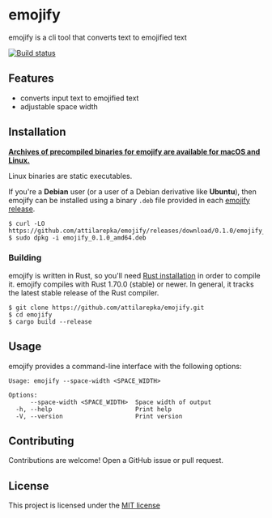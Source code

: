 # emojify

emojify is a cli tool that converts text to emojified text

[![Build status](https://github.com/attilarepka/emojify/actions/workflows/tests.yml/badge.svg)](https://github.com/attilarepka/emojify/actions)

## Features

- converts input text to emojified text
- adjustable space width

## Installation

**[Archives of precompiled binaries for emojify are available for 
macOS and Linux.](https://github.com/attilarepka/emojify/releases)**

Linux binaries are static executables.

If you're a **Debian** user (or a user of a Debian derivative like **Ubuntu**),
then emojify can be installed using a binary `.deb` file provided in each
[emojify release](https://github.com/attilarepka/emojify/releases).

```
$ curl -LO https://github.com/attilarepka/emojify/releases/download/0.1.0/emojify_0.1.0_amd64.deb
$ sudo dpkg -i emojify_0.1.0_amd64.deb
```

### Building

emojify is written in Rust, so you'll need [Rust installation](https://www.rust-lang.org/) in order to compile it.
emojify compiles with Rust 1.70.0 (stable) or newer. In general, it tracks
the latest stable release of the Rust compiler.

```shell
$ git clone https://github.com/attilarepka/emojify.git
$ cd emojify
$ cargo build --release
```

## Usage

emojify provides a command-line interface with the following options:

```shell
Usage: emojify --space-width <SPACE_WIDTH>

Options:
      --space-width <SPACE_WIDTH>  Space width of output
  -h, --help                       Print help
  -V, --version                    Print version
```

## Contributing

Contributions are welcome! Open a GitHub issue or pull request.

## License

This project is licensed under the [MIT license](LICENSE)
